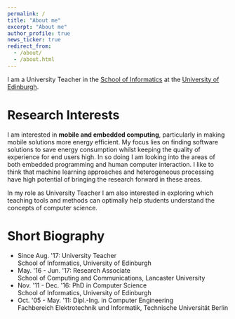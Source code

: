 ```yaml
---
permalink: /
title: "About me"
excerpt: "About me"
author_profile: true
news_ticker: true
redirect_from:
  - /about/
  - /about.html
---
```


I am a University Teacher in the [School of Informatics](http://www.ed.ac.uk/informatics/)
at the [University of Edinburgh](http://www.ed.ac.uk/).

# Research Interests

I am interested in **mobile and embedded computing**, particularly
in making mobile solutions more energy efficient. My focus lies
on finding software solutions to save energy consumption whilst
keeping the quality of experience for end users high. In so doing
I am looking into the areas of both embedded programming and human
computer interaction. I like to think that machine learning
approaches and heterogeneous processing have high potential of
bringing the research forward in these areas.

In my role as University Teacher I am also interested in exploring
which teaching tools and methods can optimally help students understand
the concepts of computer science.

# Short Biography

* Since Aug. '17: University Teacher  
School of Informatics, University of Edinburgh
* May. '16 - Jun. '17: Research Associate  
School of Computing and Communications, Lancaster University
* Nov. '11 - Dec. '16: PhD in Computer Science  
School of Informatics, University of Edinburgh
* Oct. '05 - May. '11: Dipl.-Ing. in Computer Engineering  
Fachbereich Elektrotechnik und Informatik, Technische Universit&auml;t Berlin
